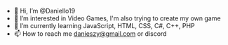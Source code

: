 - 👋 Hi, I’m @Daniello19
- 👀 I’m interested in Video Games, I'm also trying to create my own game
- 🌱 I’m currently learning JavaScript, HTML, CSS, C#, C++, PHP
- 📫 How to reach me danieszy@gmail.com or discord

<!---
Daniello19/Daniello19 is a ✨ special ✨ repository because its `README.md` (this file) appears on your GitHub profile.
You can click the Preview link to take a look at your changes.
--->
